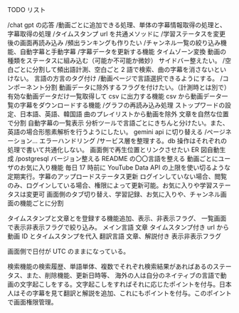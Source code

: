 TODO リスト

/chat gpt の応答
/動画ごとに追加できる処理、単体の字幕情報取得の処理と、字幕取得の処理
/タイムスタンプ url を共通メソッドに
/学習ステータスを変更後の画面再読み込み
/頻出ランキングも作りたい
/チャンネル一覧の絞り込み機能、自動字幕と手動字幕
/字幕データを更新する機能
タイムゾーン変換
動画の種類をステータスに組み込む（可能か不可能か微妙）
サイドバー整えたい。
/空白ごとに分割して頻出語計測、空白ごと 2 語で検索、曲の字幕を消さないといけない。
言語の方言のタグ付け
/動画ページで言語選択できるようにする。
/コンポーネント分割
動画データに除外するフラグを付けたい。（計測時とは別で）
有効な動画データだけ一覧取得して csv に出力する機能
csv から動画データ一覧の字幕をダウンロードする機能
/グラフの再読み込み処理
ストップワードの設定、日本語、英語、韓国語
曲のプレイリストから動画を除外
文章を自然な位置で分割
自動字幕の一覧表示
分析ツールで言語ごとにきちんと分けたい。また、英語の場合形態素解析を行うようにしたい。
gemini api に切り替える
/ページネーション...
エラーハンドリング
/サービス層を整理する。db 操作はそれぞれの処理で書いて共通化しない。
画面側で再生位置とリンクさせたい
ER 図自動生成
/postgresql バージョン整える
README の〇〇言語を整える
動画ごとにユーザのお気に入り機能
毎日 17 時前に YouTube Data API の上限を使い切るような定期実行。字幕のアップロードステータス更新
ログインしていない場合、閲覧のみ、ログインしている場合、権限によって更新可能。お気に入りや学習ステータスは変更可
画面側のタブ切り替え、学習記録、お気に入りや、チャンネル画面の機能ごとに分割

タイムスタンプと文章とを登録する機能追加、表示、非表示フラグ、
一覧画面で表示非表示フラグで絞り込み。
メイン言語 文章 タイムスタンプ付き url から動画 ID とタイムスタンプを代入
翻訳言語 文章、解説付き
表示非表示フラグ

画面側で日付が UTC のままになっている。

検索機能の検索履歴、単語単体、複数でそれぞれ検索結果があればあるのステータス、また、削除機能、更新日時等、
海外の人は自分のネイティブの言語で動画の文字起こしをする。文字起こしをすればそれに応じたポイントを付与。日本人はその字幕を見て翻訳と解説を追加、これにもポイントを付与。このポイントで画面権限管理。
